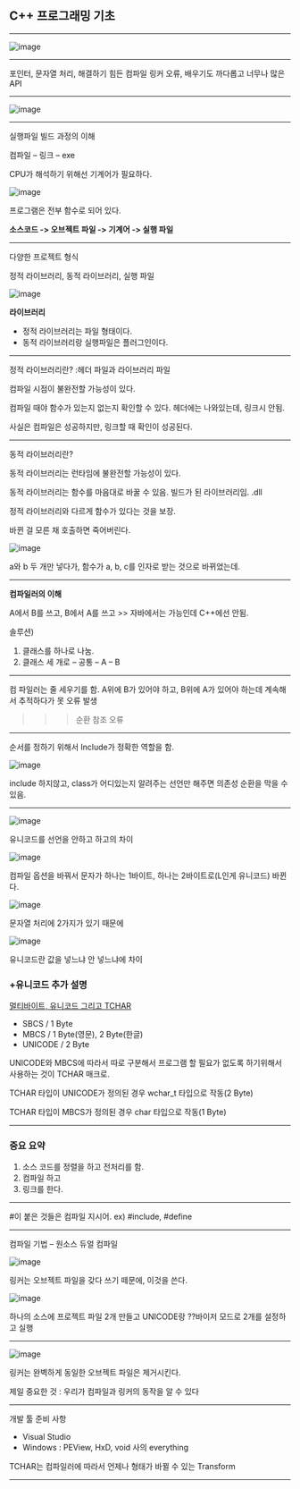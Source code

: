 ## C++ 프로그래밍 기초

---

![image](https://user-images.githubusercontent.com/37138188/126182347-c0ba7c27-0539-4368-bf88-3fd808b060ad.png)

---

포인터, 문자열 처리, 해결하기 힘든 컴파일 링커 오류, 배우기도 까다롭고 너무나 많은 API

---

![image](https://user-images.githubusercontent.com/37138188/126182414-2c31731a-76fa-434c-b4a6-1e5a275b0c13.png)

---

실행파일 빌드 과정의 이해

컴파일 – 링크 – exe 

CPU가 해석하기 위해선 기계어가 필요하다.

![image](https://user-images.githubusercontent.com/37138188/126182426-4f50c902-9cf4-419d-94e3-adb5db019089.png)

프로그램은 전부 함수로 되어 있다.

**소스코드 -> 오브젝트 파일 -> 기계어 -> 실행 파일**

---

다양한 프로젝트 형식

정적 라이브러리, 동적 라이브러리, 실행 파일

![image](https://user-images.githubusercontent.com/37138188/126182433-766dd2f9-0382-4d05-8347-64f8332ea9c2.png)

**라이브러리**
- 정적 라이브러리는 파일 형태이다.
- 동적 라이브러리랑 실행파일은 플러그인이다.

---

정적 라이브러리란? :헤더 파일과 라이브러리 파일

컴파일 시점이 불완전할 가능성이 있다.

컴파일 때야 함수가 있는지 없는지 확인할 수 있다.
헤더에는 나와있는데, 링크시 안됨.

사실은 컴파일은 성공하지만, 링크할 때 확인이 성공된다.

---

동적 라이브러리란?

동적 라이브러리는 런타임에 불완전할 가능성이 있다.

동적 라이브러리는 함수를 마음대로 바꿀 수 있음.
빌드가 된 라이브러리임. .dll

정적 라이브러리와 다르게 함수가 있다는 것을 보장.

바뀐 걸 모른 채 호출하면 죽어버린다.

![image](https://user-images.githubusercontent.com/37138188/126182443-012c7094-3f67-4efb-91e4-226d6c343c73.png)

a와 b 두 개만 넣다가, 함수가 a, b, c를 인자로 받는 것으로 바뀌었는데.

---

**컴파일러의 이해**

A에서 B를 쓰고, B에서 A를 쓰고 >> 자바에서는 가능인데 C++에선 안됨.

솔루션)
1) 클래스를 하나로 나눔.
2) 클래스 세 개로 – 공통 – A – B

---

컴 파일러는 줄 세우기를 함.
A위에 B가 있어야 하고, B위에 A가 있어야 하는데 계속해서 추적하다가 못 오류 발생
>>> 순환 참조 오류

---

순서를 정하기 위해서 Include가 정확한 역할을 함.

![image](https://user-images.githubusercontent.com/37138188/126182456-11fcccae-aca3-45e2-9774-5dd985d88aed.png)

include 하지않고, class가 어디있는지 알려주는 선언만 해주면 의존성 순환을 막을 수 있음.

---

![image](https://user-images.githubusercontent.com/37138188/126182464-ce7b454b-6fba-43ad-a19f-008a521bdaf1.png)

유니코드를 선언을 안하고 하고의 차이

![image](https://user-images.githubusercontent.com/37138188/126182474-1c3f21f5-ac61-4a30-be57-d9a19290b36c.png)

컴파일 옵션을 바꿔서 문자가 하나는 1바이트, 하나는 2바이트로(L인게 유니코드) 바뀐다.

![image](https://user-images.githubusercontent.com/37138188/126182481-e1898563-4d58-444f-96dc-e4bee79f26ef.png)

문자열 처리에 2가지가 있기 때문에

![image](https://user-images.githubusercontent.com/37138188/126182489-4138583a-89d7-48be-b20a-4a506ded81db.png)

유니코드란 값을 넣느냐 안 넣느냐에 차이

### +유니코드 추가 설명

[멀티바이트, 유니코드 그리고 TCHAR](https://honestgame.tistory.com/199)

- SBCS / 1 Byte
- MBCS / 1 Byte(영문), 2 Byte(한글)
- UNICODE / 2 Byte

UNICODE와 MBCS에 따라서 따로 구분해서 프로그램 할 필요가 없도록 하기위해서 사용하는 것이 TCHAR 매크로.

TCHAR 타입이 UNICODE가 정의된 경우 wchar_t 타입으로 작동(2 Byte)

TCHAR 타입이 MBCS가 정의된 경우 char 타입으로 작동(1 Byte)

---

### 중요 요약

1. 소스 코드를 정렬을 하고 전처리를 함.
2. 컴파일 하고
3. 링크를 한다.

---

#이 붙은 것들은 컴파일 지시어.
ex) #include, #define

---

컴파일 기법 – 원소스 듀얼 컴파일

![image](https://user-images.githubusercontent.com/37138188/126182497-f1cc456d-08b4-4e38-9cfb-509f0f8b352c.png)

링커는 오브젝트 파일을 갖다 쓰기 떼문에, 이것을 쓴다.

![image](https://user-images.githubusercontent.com/37138188/126182540-c7126fe4-f8e4-4219-add5-6dc3d248df2f.png)

하나의 소스에 프로젝트 파일 2개 만들고 UNICODE랑 ??바이저 모드로 2개를 설정하고 실행

---

![image](https://user-images.githubusercontent.com/37138188/126182562-2b3b6c0c-6a37-4183-97b4-7d14ea4202df.png)

링커는 완벽하게 동일한 오브젝트 파일은 제거시킨다.

제일 중요한 것 : 우리가 컴파일과 링커의 동작을 알 수 있다

---

개발 툴 준비 사항
- Visual Studio
- Windows : PEView, HxD, void 사의 everything

TCHAR는 컴파일러에 따라서 언제나 형태가 바뀔 수 있는 Transform

---
